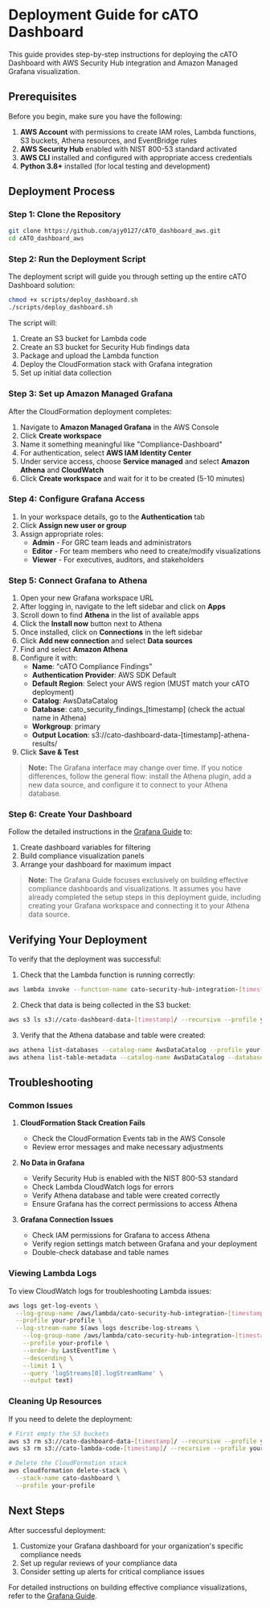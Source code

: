 # Deployment Guide for cATO Dashboard

This guide provides step-by-step instructions for deploying the cATO Dashboard with AWS Security Hub integration and Amazon Managed Grafana visualization.

## Prerequisites

Before you begin, make sure you have the following:

1. **AWS Account** with permissions to create IAM roles, Lambda functions, S3 buckets, Athena resources, and EventBridge rules
2. **AWS Security Hub** enabled with NIST 800-53 standard activated
3. **AWS CLI** installed and configured with appropriate access credentials
4. **Python 3.8+** installed (for local testing and development)

## Deployment Process

### Step 1: Clone the Repository

```bash
git clone https://github.com/ajy0127/cATO_dashboard_aws.git
cd cATO_dashboard_aws
```

### Step 2: Run the Deployment Script

The deployment script will guide you through setting up the entire cATO Dashboard solution:

```bash
chmod +x scripts/deploy_dashboard.sh
./scripts/deploy_dashboard.sh
```

The script will:
1. Create an S3 bucket for Lambda code
2. Create an S3 bucket for Security Hub findings data
3. Package and upload the Lambda function
4. Deploy the CloudFormation stack with Grafana integration
5. Set up initial data collection

### Step 3: Set up Amazon Managed Grafana

After the CloudFormation deployment completes:

1. Navigate to **Amazon Managed Grafana** in the AWS Console
2. Click **Create workspace**
3. Name it something meaningful like "Compliance-Dashboard"
4. For authentication, select **AWS IAM Identity Center**
5. Under service access, choose **Service managed** and select **Amazon Athena** and **CloudWatch**
6. Click **Create workspace** and wait for it to be created (5-10 minutes)

### Step 4: Configure Grafana Access

1. In your workspace details, go to the **Authentication** tab
2. Click **Assign new user or group**
3. Assign appropriate roles:
   - **Admin** - For GRC team leads and administrators
   - **Editor** - For team members who need to create/modify visualizations
   - **Viewer** - For executives, auditors, and stakeholders

### Step 5: Connect Grafana to Athena

1. Open your new Grafana workspace URL
2. After logging in, navigate to the left sidebar and click on **Apps**
3. Scroll down to find **Athena** in the list of available apps
4. Click the **Install now** button next to Athena
5. Once installed, click on **Connections** in the left sidebar
6. Click **Add new connection** and select **Data sources**
7. Find and select **Amazon Athena**
8. Configure it with:
   - **Name**: "cATO Compliance Findings"
   - **Authentication Provider**: AWS SDK Default
   - **Default Region**: Select your AWS region (MUST match your cATO deployment)
   - **Catalog**: AwsDataCatalog
   - **Database**: cato_security_findings_[timestamp] (check the actual name in Athena)
   - **Workgroup**: primary
   - **Output Location**: s3://cato-dashboard-data-[timestamp]-athena-results/
9. Click **Save & Test**

> **Note:** The Grafana interface may change over time. If you notice differences, follow the general flow: install the Athena plugin, add a new data source, and configure it to connect to your Athena database.

### Step 6: Create Your Dashboard

Follow the detailed instructions in the [Grafana Guide](grafana-guide.md) to:
1. Create dashboard variables for filtering
2. Build compliance visualization panels
3. Arrange your dashboard for maximum impact

> **Note:** The Grafana Guide focuses exclusively on building effective compliance dashboards and visualizations. It assumes you have already completed the setup steps in this deployment guide, including creating your Grafana workspace and connecting it to your Athena data source.

## Verifying Your Deployment

To verify that the deployment was successful:

1. Check that the Lambda function is running correctly:
```bash
aws lambda invoke --function-name cato-security-hub-integration-[timestamp] --payload '{}' response.json --profile your-profile
```

2. Check that data is being collected in the S3 bucket:
```bash
aws s3 ls s3://cato-dashboard-data-[timestamp]/ --recursive --profile your-profile
```

3. Verify that the Athena database and table were created:
```bash
aws athena list-databases --catalog-name AwsDataCatalog --profile your-profile
aws athena list-table-metadata --catalog-name AwsDataCatalog --database-name cato_security_findings_[timestamp] --profile your-profile
```

## Troubleshooting

### Common Issues

1. **CloudFormation Stack Creation Fails**
   - Check the CloudFormation Events tab in the AWS Console
   - Review error messages and make necessary adjustments

2. **No Data in Grafana**
   - Verify Security Hub is enabled with the NIST 800-53 standard
   - Check Lambda CloudWatch logs for errors
   - Verify Athena database and table were created correctly
   - Ensure Grafana has the correct permissions to access Athena

3. **Grafana Connection Issues**
   - Check IAM permissions for Grafana to access Athena
   - Verify region settings match between Grafana and your deployment
   - Double-check database and table names

### Viewing Lambda Logs

To view CloudWatch logs for troubleshooting Lambda issues:

```bash
aws logs get-log-events \
  --log-group-name /aws/lambda/cato-security-hub-integration-[timestamp] \
  --profile your-profile \
  --log-stream-name $(aws logs describe-log-streams \
    --log-group-name /aws/lambda/cato-security-hub-integration-[timestamp] \
    --profile your-profile \
    --order-by LastEventTime \
    --descending \
    --limit 1 \
    --query 'logStreams[0].logStreamName' \
    --output text)
```

### Cleaning Up Resources

If you need to delete the deployment:

```bash
# First empty the S3 buckets
aws s3 rm s3://cato-dashboard-data-[timestamp]/ --recursive --profile your-profile
aws s3 rm s3://cato-lambda-code-[timestamp]/ --recursive --profile your-profile

# Delete the CloudFormation stack
aws cloudformation delete-stack \
  --stack-name cato-dashboard \
  --profile your-profile
```

## Next Steps

After successful deployment:

1. Customize your Grafana dashboard for your organization's specific compliance needs
2. Set up regular reviews of your compliance data
3. Consider setting up alerts for critical compliance issues

For detailed instructions on building effective compliance visualizations, refer to the [Grafana Guide](grafana-guide.md). 